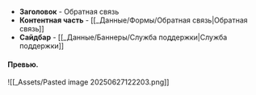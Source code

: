 - **Заголовок** - Обратная связь
- **Контентная часть** - [[_Данные/Формы/Обратная связь|Обратная связь]]
- **Сайдбар** - [[_Данные/Баннеры/Служба поддержки|Служба поддержки]]

#### Превью.
![[_Assets/Pasted image 20250627122203.png]]